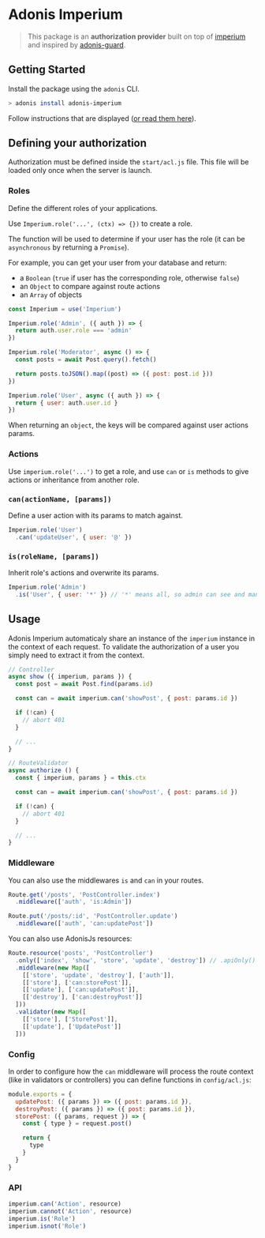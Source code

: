 # Adonis Imperium

> This package is an **authorization provider** built on top of [imperium](https://github.com/mono-js/imperium) and inspired by [adonis-guard](https://github.com/RomainLanz/adonis-guard).

## Getting Started

Install the package using the `adonis` CLI.

```bash
> adonis install adonis-imperium
```

Follow instructions that are displayed ([or read them here](https://github.com/cmty/adonis-imperium/blob/master/instructions.md)).

## Defining your authorization

Authorization must be defined inside the `start/acl.js` file. This file will be loaded only once when the server is launch.

### Roles

Define the different roles of your applications.

Use `Imperium.role('...', (ctx) => {})` to create a role.

The function will be used to determine if your user has the role (it can be `asynchronous` by returning a `Promise`).

For example, you can get your user from your database and return:

- a `Boolean` (`true` if user has the corresponding role, otherwise `false`)
- an `Object` to compare against route actions
- an `Array` of objects

```js
const Imperium = use('Imperium')

Imperium.role('Admin', ({ auth }) => {
  return auth.user.role === 'admin'
})

Imperium.role('Moderator', async () => {
  const posts = await Post.query().fetch()

  return posts.toJSON().map((post) => ({ post: post.id }))
})

Imperium.role('User', async ({ auth }) => {
  return { user: auth.user.id }
})
```

When returning an `object`, the keys will be compared against user actions params.

### Actions

Use `imperium.role('...')` to get a role, and use `can` or `is` methods to give actions or inheritance from another role.

### `can(actionName, [params])`

Define a user action with its params to match against.

```js
Imperium.role('User')
  .can('updateUser', { user: '@' })
```

### `is(roleName, [params])`

Inherit role's actions and overwrite its params.

```js
Imperium.role('Admin')
  .is('User', { user: '*' }) // '*' means all, so admin can see and manage all users
```

## Usage

Adonis Imperium automaticaly share an instance of the `imperium` instance in the context of each request.
To validate the authorization of a user you simply need to extract it from the context.

```js
// Controller
async show ({ imperium, params }) {
  const post = await Post.find(params.id)

  const can = await imperium.can('showPost', { post: params.id })

  if (!can) {
    // abort 401
  }

  // ...
}
```

```js
// RouteValidator
async authorize () {
  const { imperium, params } = this.ctx

  const can = await imperium.can('showPost', { post: params.id })

  if (!can) {
    // abort 401
  }

  // ...
}
```

### Middleware

You can also use the middlewares `is` and `can` in your routes.

```js
Route.get('/posts', 'PostController.index')
  .middleware(['auth', 'is:Admin'])

Route.put('/posts/:id', 'PostController.update')
  .middleware(['auth', 'can:updatePost'])
```

You can also use AdonisJs resources:

```js
Route.resource('posts', 'PostController')
  .only(['index', 'show', 'store', 'update', 'destroy']) // .apiOnly()
  .middleware(new Map([
    [['store', 'update', 'destroy'], ['auth']],
    [['store'], ['can:storePost']],
    [['update'], ['can:updatePost']],
    [['destroy'], ['can:destroyPost']]
  ]))
  .validator(new Map([
    [['store'], ['StorePost']],
    [['update'], ['UpdatePost']]
  ]))
```

### Config

In order to configure how the `can` middleware will process the route context (like in validators or controllers) you can define functions in `config/acl.js`:

```js
module.exports = {
  updatePost: ({ params }) => ({ post: params.id }),
  destroyPost: ({ params }) => ({ post: params.id }),
  storePost: ({ params, request }) => {
    const { type } = request.post()

    return {
      type
    }
  }
}
```

### API

```js
imperium.can('Action', resource)
imperium.cannot('Action', resource)
imperium.is('Role')
imperium.isnot('Role')
```
